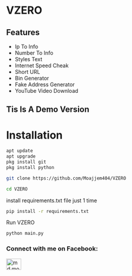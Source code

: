 # VZERO

## Features
- Ip To Info
- Number To Info
- Styles Text
- Internet Speed Cheak 
- Short URL
- Bin Generator 
- Fake Address Generator 
- YouTube Video Download 
## Tis Is A Demo Version

# Installation

```bash
apt update 
apt upgrade 
pkg install git 
pkg install python
```
```bash
git clone https://github.com/Moajjem404/VZERO
```
```bash
cd VZERO
```
install requirements.txt file just 1 time
```bash
pip install -r requirements.txt
```
Run VZERO
```bash
python main.py
```
<h3 align="left">Connect with me on Facebook:</h3>
<p align="left">
<a href="https://fb.com/md.moajjem.hossen.4o4" target="blank"><img align="center" src="https://raw.githubusercontent.com/rahuldkjain/github-profile-readme-generator/master/src/images/icons/Social/facebook.svg" alt="md.moajjem.hossen.4o4" height="30" width="40" /></a>
